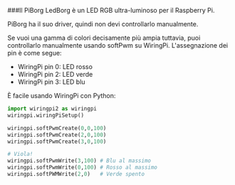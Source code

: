<!--
---
name: PiBorg LEDBorg
class: board
type: tutti
manufacturer: PiBorg
description: Un singolo LED RBG per il tuo Raspberry Pi
url: https://www.piborg.org/ledborg-new/install
buy: https://www.piborg.org/ledborg
pincount: 26
pin:
  '11':
    name: LED rosso
    direction: output
    active: high
    description: PiBorg LED rosso
  '13':
    name: LED verde
    direction: input
    active: high
    description: PiBorg LED verde
  '15':
    name: LED blu
    direction: output
    active: high
    description: PiBorg LED blu
-->
###Il PiBorg LedBorg è un LED RGB ultra-luminoso per il Raspberry Pi.

PiBorg ha il suo driver, quindi non devi controllarlo manualmente.

Se vuoi una gamma di colori decisamente più ampia tuttavia, puoi controllarlo manualmente
usando softPwm su WiringPi. L'assegnazione dei pin è come segue:

* WiringPi pin 0: LED rosso
* WiringPi pin 2: LED verde
* WiringPi pin 3: LED blu

È facile usando WiringPi con Python:


```python
import wiringpi2 as wiringpi
wiringpi.wiringPiSetup()

wiringpi.softPwmCreate(0,0,100)
wiringpi.softPwmCreate(2,0,100)
wiringpi.softPwmCreate(3,0,100)

# Viola!
wiringpi.softPwmWrite(3,100) # Blu al massimo
wiringpi.softPwmWrite(0,100) # Rosso al massimo
wiringpi.softPWMWrite(2,0)	 # Verde spento
```